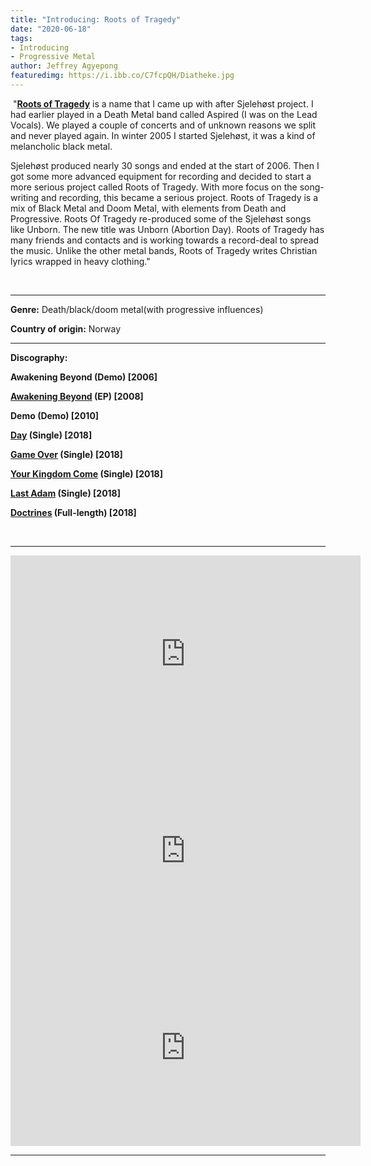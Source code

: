 ```yaml
---
title: "Introducing: Roots of Tragedy"
date: "2020-06-18"
tags:
- Introducing
- Progressive Metal
author: Jeffrey Agyepong
featuredimg: https://i.ibb.co/C7fcpQH/Diatheke.jpg
---
```


 "**[Roots of Tragedy](https://web.facebook.com/rootsoftragedy)** is a name that I came up with after Sjelehøst project. I had earlier played in a Death Metal band called Aspired (I was on the Lead Vocals). We played a couple of concerts and of unknown reasons we split and never played again. In winter 2005 I started Sjelehøst, it was a kind of melancholic black metal. <br>

Sjelehøst produced nearly 30 songs and ended at the start of 2006. Then I got some more advanced equipment for recording and decided to start a more serious project called Roots of Tragedy. With more focus on the song-writing and recording, this became a serious project. Roots of Tragedy is a mix of Black Metal and Doom Metal, with elements from Death and Progressive. Roots Of Tragedy re-produced some of the Sjelehøst songs like Unborn. The new title was Unborn (Abortion Day). Roots of Tragedy has many friends and contacts and is working towards a record-deal to spread the music. Unlike the other metal bands, Roots of Tragedy writes Christian lyrics wrapped in heavy clothing."

 <hr>

**Genre:** Death/black/doom metal(with progressive influences)

**Country of origin:** Norway

<hr>

**Discography:**

**Awakening Beyond (Demo) \[2006\]**

 **[Awakening Beyond](https://theshroudedwinter.bandcamp.com/album/tsw002-roots-of-tragedy-awakening-beyond) (EP) \[2008\]** 

**Demo (Demo) \[2010\]**

 **[Day](https://rootsoftragedy.bandcamp.com/track/day) (Single) \[2018\]**

 **[Game Over](https://rootsoftragedy.bandcamp.com/track/game-over) (Single) \[2018\]** 

**[Your Kingdom Come](https://rootsoftragedy.bandcamp.com/track/your-kingdom-come) (Single) \[2018\]**

 **[Last Adam](https://rootsoftragedy.bandcamp.com/track/last-adam-2018) (Single) \[2018\]**

 **[Doctrines](https://rootsoftragedy.bandcamp.com/album/doctrines-deluxe-edition-2) (Full-length) \[2018\]**

 <hr>

<div class="video-container"><iframe src="https://www.youtube.com/embed/m84PqMp5ME0" width="560" height="315" frameborder="0"></iframe></div>


<div class="video-container"><iframe src="https://www.youtube.com/embed/GABz3SU9Ndk" width="560" height="315" frameborder="0"></iframe></div>

<div class="video-container"><iframe src="https://www.youtube.com/embed/-modmTFNl40" width="560" height="315" frameborder="0"></iframe></div>
<hr>

